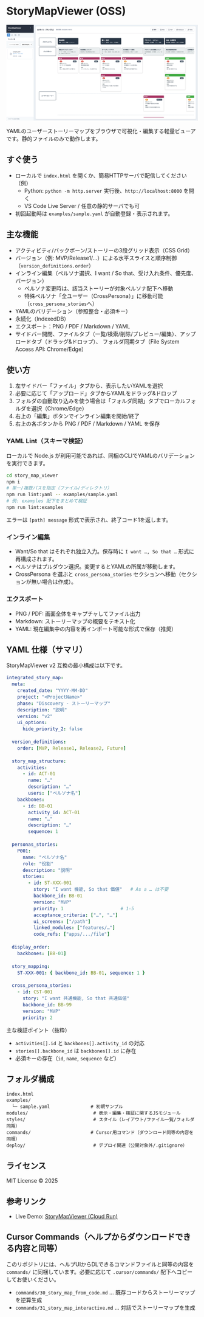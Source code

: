 # StoryMapViewer (OSS)

![alt text](smv_capture.png)

YAMLのユーザーストーリーマップをブラウザで可視化・編集する軽量ビューアです。静的ファイルのみで動作します。

## すぐ使う
- ローカルで `index.html` を開くか、簡易HTTPサーバで配信してください（例）
  - Python: `python -m http.server` 実行後、`http://localhost:8000` を開く
  - VS Code Live Server / 任意の静的サーバでも可
- 初回起動時は `examples/sample.yaml` が自動登録・表示されます。

## 主な機能
- アクティビティ/バックボーン/ストーリーの3段グリッド表示（CSS Grid）
- バージョン（例: MVP/Release1/…）による水平スライスと順序制御（`version_definitions.order`）
- インライン編集（ペルソナ選択、I want / So that、受け入れ条件、優先度、バージョン）
  - ペルソナ変更時は、該当ストーリーが対象ペルソナ配下へ移動
  - 特殊ペルソナ「全ユーザー（CrossPersona）」に移動可能（`cross_persona_stories`へ）
- YAMLのバリデーション（参照整合・必須キー）
- 永続化（IndexedDB）
- エクスポート：PNG / PDF / Markdown / YAML
- サイドバー開閉、ファイルタブ（一覧/検索/削除/プレビュー/編集）、アップロードタブ（ドラッグ&ドロップ）、
  フォルダ同期タブ（File System Access API: Chrome/Edge）

## 使い方
1. 左サイドバー「ファイル」タブから、表示したいYAMLを選択
2. 必要に応じて「アップロード」タブからYAMLをドラッグ&ドロップ
3. フォルダの自動取り込みを使う場合は「フォルダ同期」タブでローカルフォルダを選択（Chrome/Edge）
4. 右上の「編集」ボタンでインライン編集を開始/終了
5. 右上の各ボタンから PNG / PDF / Markdown / YAML を保存

### YAML Lint（スキーマ検証）
ローカルで Node.js が利用可能であれば、同梱のCLIでYAMLのバリデーションを実行できます。

```bash
cd story_map_viewer
npm i
# 単一/複数パスを指定（ファイル/ディレクトリ）
npm run lint:yaml -- examples/sample.yaml
# 例: examples 配下をまとめて検証
npm run lint:examples
```

エラーは `[path] message` 形式で表示され、終了コード1を返します。

### インライン編集
- Want/So that はそれぞれ独立入力。保存時に `I want …, So that …` 形式に再構成されます。
- ペルソナはプルダウン選択。変更するとYAMLの所属が移動します。
- CrossPersona を選ぶと `cross_persona_stories` セクションへ移動（セクションが無い場合は作成）。

### エクスポート
- PNG / PDF: 画面全体をキャプチャしてファイル出力
- Markdown: ストーリーマップの概要をテキスト化
- YAML: 現在編集中の内容を再インポート可能な形式で保存（推奨）

## YAML 仕様（サマリ）
StoryMapViewer v2 互換の最小構成は以下です。

```yaml
integrated_story_map:
  meta:
    created_date: "YYYY-MM-DD"
    project: "<ProjectName>"
    phase: "Discovery - ストーリーマップ"
    description: "説明"
    version: "v2"
    ui_options:
      hide_priority_2: false

  version_definitions:
    order: [MVP, Release1, Release2, Future]

  story_map_structure:
    activities:
      - id: ACT-01
        name: "…"
        description: "…"
        users: ["ペルソナ名"]
    backbones:
      - id: BB-01
        activity_id: ACT-01
        name: "…"
        description: "…"
        sequence: 1

  personas_stories:
    P001:
      name: "ペルソナ名"
      role: "役割"
      description: "説明"
      stories:
        - id: ST-XXX-001
          story: "I want 機能, So that 価値"   # As a … は不要
          backbone_id: BB-01
          version: "MVP"
          priority: 1                     # 1-5
          acceptance_criteria: ["…", "…"]
          ui_screens: ["/path"]
          linked_modules: ["features/…"]
          code_refs: ["apps/.../file"]

  display_order:
    backbones: [BB-01]

  story_mapping:
    ST-XXX-001: { backbone_id: BB-01, sequence: 1 }

  cross_persona_stories:
    - id: CST-001
      story: "I want 共通機能, So that 共通価値"
      backbone_id: BB-99
      version: "MVP"
      priority: 2
```

主な検証ポイント（抜粋）
- `activities[].id` と `backbones[].activity_id` の対応
- `stories[].backbone_id` は `backbones[].id` に存在
- 必須キーの存在（`id`, `name`, `sequence` など）

## フォルダ構成
```
index.html
examples/
  └─ sample.yaml               # 初期サンプル
modules/                        # 表示・編集・検証に関するJSモジュール
styles/                         # スタイル（レイアウト/ファイル一覧/フォルダ同期）
commands/                      # Cursor用コマンド（ダウンロード同等の内容を同梱）
deploy/                         # デプロイ関連（公開対象外/.gitignore）
```

## ライセンス
MIT License © 2025

## 参考リンク
- Live Demo: [StoryMapViewer (Cloud Run)](https://story-map-viewer-663564722264.asia-northeast1.run.app/)

## Cursor Commands（ヘルプからダウンロードできる内容と同等）
このリポジトリには、ヘルプUIからDLできるコマンドファイルと同等の内容を `commands/` に同梱しています。必要に応じて `.cursor/commands/` 配下へコピーしてお使いください。

- `commands/30_story_map_from_code.md` … 既存コードからストーリーマップを逆算生成
- `commands/31_story_map_interactive.md` … 対話でストーリーマップを生成

